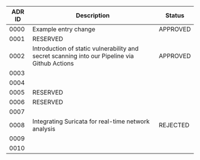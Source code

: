 | ADR ID | Description                                                                                   | Status   |
| ------ | --------------------------------------------------------------------------------------------- | -------- |
| 0000   | Example entry change                                                                          | APPROVED |
| 0001   | RESERVED                                                                                      |          |
| 0002   | Introduction of static vulnerability and secret scanning into our Pipeline via Github Actions | APPROVED |
| 0003   |                                                                                               |          |
| 0004   |                                                                                               |          |
| 0005   | RESERVED                                                                                      |          |
| 0006   | RESERVED                                                                                      |          |
| 0007   |                                                                                               |          |
| 0008   | Integrating Suricata for real-time network analysis                                           | REJECTED |
| 0009   |                                                                                               |          |
| 0010   |                                                                                               |          |
